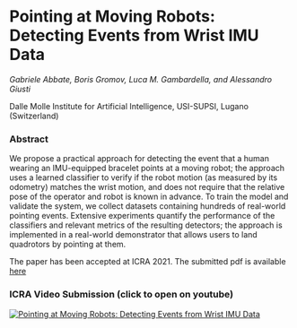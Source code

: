 # Pointing  at  Moving  Robots:  Detecting  Events  from  Wrist  IMU  Data

*Gabriele Abbate, Boris Gromov, Luca M. Gambardella, and Alessandro Giusti*

Dalle Molle Institute for Artificial Intelligence, USI-SUPSI, Lugano (Switzerland)

### Abstract

We propose a practical approach for detecting the event that a human wearing an IMU-equipped bracelet points at a moving robot; the approach uses a learned classifier to verify if the robot motion (as measured by its odometry) matches the wrist motion, and does not require that the relative pose of the operator and robot is known in advance.  To train the model and validate the system, we collect datasets containing hundreds of real-world pointing events.  Extensive experiments quantify the performance of the classifiers and relevant metrics of the resulting detectors; the approach is implemented in a real-world demonstrator that allows users to land quadrotors by pointing at them.

The paper has been accepted at ICRA 2021. The submitted pdf is available [here](https://github.com/idsia-robotics/pointing-detection-moving-robots/raw/main/pdf/Pointing_at_Moving_Robots_Detecting_Pointing_Events_from_Wri.pdf)

### ICRA Video Submission (click to open on youtube)

[![Pointing  at  Moving  Robots:  Detecting  Events  from  Wrist  IMU  Data](https://github.com/idsia-robotics/pointing-detection-moving-robots/blob/main/videos/Pointing_at_Moving_Robots_Detecting_Pointing_Events_from_Wri.gif)](https://www.youtube.com/watch?v=x7Xt7Xr7pWk&ab_channel=BorisGromov)
